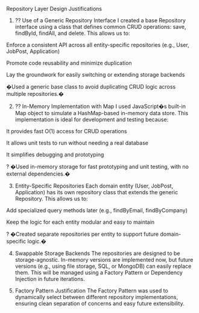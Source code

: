 Repository Layer Design Justifications
1. ?? Use of a Generic Repository Interface
I created a base Repository interface using a class that defines common CRUD operations: save, findById, findAll, and delete. This allows us to:

Enforce a consistent API across all entity-specific repositories (e.g., User, JobPost, Application)

Promote code reusability and minimize duplication

Lay the groundwork for easily switching or extending storage backends

 �Used a generic base class to avoid duplicating CRUD logic across multiple repositories.�

2. ?? In-Memory Implementation with Map
I used JavaScript�s built-in Map object to simulate a HashMap-based in-memory data store. This implementation is ideal for development and testing because:

It provides fast O(1) access for CRUD operations

It allows unit tests to run without needing a real database

It simplifies debugging and prototyping

? �Used in-memory storage for fast prototyping and unit testing, with no external dependencies.�

3. Entity-Specific Repositories
Each domain entity (User, JobPost, Application) has its own repository class that extends the generic Repository. This allows us to:

Add specialized query methods later (e.g., findByEmail, findByCompany)

Keep the logic for each entity modular and easy to maintain

? �Created separate repositories per entity to support future domain-specific logic.�

4. Swappable Storage Backends
The repositories are designed to be storage-agnostic. In-memory versions are implemented now, but future versions (e.g., using file storage, SQL, or MongoDB) can easily replace them. This will be managed using a Factory Pattern or Dependency Injection in future iterations.

5. Factory Pattern Justification
The Factory Pattern was used to dynamically select between different repository implementations, ensuring clean separation of concerns and easy future extensibility.